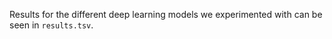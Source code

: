 Results for the different deep learning models we experimented with can be seen in ```results.tsv```.
